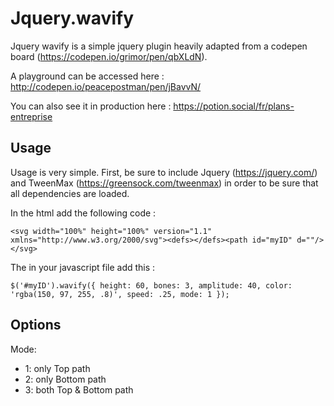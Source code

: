 # Jquery.wavify

Jquery wavify is a simple jquery plugin heavily adapted from a codepen board (https://codepen.io/grimor/pen/qbXLdN).

A playground can be accessed here : http://codepen.io/peacepostman/pen/jBavvN/

You can also see it in production here : https://potion.social/fr/plans-entreprise

## Usage

Usage is very simple. First, be sure to include Jquery (https://jquery.com/) and TweenMax (https://greensock.com/tweenmax) in order to be sure that all dependencies are loaded.

In the html add the following code :

`<svg width="100%" height="100%" version="1.1" xmlns="http://www.w3.org/2000/svg"><defs></defs><path id="myID" d=""/></svg>`

The in your javascript file add this :

`
$('#myID').wavify({
  height: 60,
  bones: 3,
  amplitude: 40,
  color: 'rgba(150, 97, 255, .8)',
  speed: .25,
  mode: 1
});
`

## Options

Mode:
- 1: only Top path
- 2: only Bottom path
- 3: both Top & Bottom path
